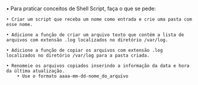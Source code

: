 • Para praticar conceitos de Shell Script, faça o que se pede:

    • Criar um script que receba um nome como entrada e crie uma pasta com esse nome.
      
    • Adicione a função de criar um arquivo texto que contém a lista de arquivos com extensão .log localizados no diretório /var/log.
      
    • Adicione a função de copiar os arquivos com extensão .log localizados no diretório /var/log para a pasta criada.

    • Renomeie os arquivos copiados inserindo a informação da data e hora da última atualização.
        • Use o formato aaaa-mm-dd-nome_do_arquivo
